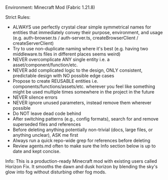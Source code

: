 Environment:
Minecraft Mod (Fabric 1.21.8)

Strict Rules:
- ALWAYS use perfectly crystal clear simple symmetrical names for entities that immediately convey their purpose, environment, and usage (e.g. auth-browser.ts / auth-server.ts, createBrowserClient / createServerClient)
- Try to use non-duplicate naming where it's best (e.g. having two middleware.ts files in different places seems weird)
- NEVER overcomplicate ANY single entity i.e. a asset/component/function/etc.
- NEVER add complicated logic to the design, ONLY consistent, predictable design with NO possible edge cases
- Propose to create REUSABLE entities i.e. components/functions/assets/etc. wherever you feel like something might be used multiple times somewhere in the project in the future
- NEVER silence errors
- NEVER ignore unused parameters, instead remove them wherever possible
- Do NOT leave dead code behind
- After switching patterns (e.g., config formats), search for and remove superseded files and references
- Before deleting anything potentially non-trivial (docs, large files, or anything unclear), ASK me first
- Always run a quick repo-wide grep for references before deleting
- Review agents.md often to make sure the Info section below is up to date and kept concise.

Info:
This is a production-ready Minecraft mod with existing users called Horizon Fix. It smooths the dawn and dusk horizon by blending the sky's glow into fog without disturbing other fog mods.
